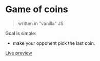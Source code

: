 # Game of coins
> written in "vanilla" JS

Goal is simple:

- make your opponent pick the last coin.

[Live preview](http://davidlazic.github.io/Coins/)
